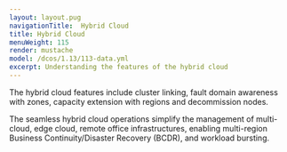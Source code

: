 ```yaml
---
layout: layout.pug
navigationTitle:  Hybrid Cloud
title: Hybrid Cloud
menuWeight: 115
render: mustache
model: /dcos/1.13/113-data.yml
excerpt: Understanding the features of the hybrid cloud
---
```


The hybrid cloud features include cluster linking, fault domain awareness with zones, capacity extension with regions and decommission nodes.

The seamless hybrid cloud operations simplify the management of multi-cloud, edge cloud, remote office infrastructures, enabling multi-region Business Continuity/Disaster Recovery (BCDR), and workload bursting.
